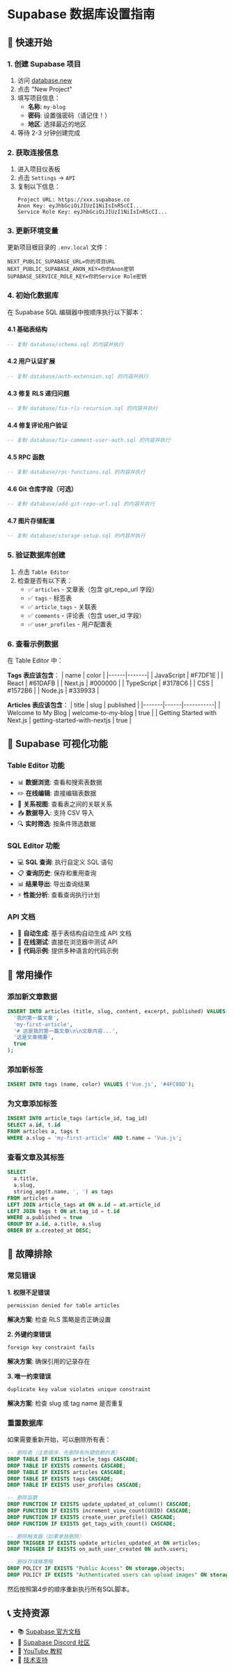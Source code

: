 # Supabase 数据库设置指南

## 🚀 快速开始

### 1. 创建 Supabase 项目

1. 访问 [database.new](https://database.new)
2. 点击 "New Project"
3. 填写项目信息：
   - **名称**: `my-blog`
   - **密码**: 设置强密码（请记住！）
   - **地区**: 选择最近的地区
4. 等待 2-3 分钟创建完成

### 2. 获取连接信息

1. 进入项目仪表板
2. 点击 `Settings` → `API`
3. 复制以下信息：
   ```
   Project URL: https://xxx.supabase.co
   Anon Key: eyJhbGciOiJIUzI1NiIsInR5cCI...
   Service Role Key: eyJhbGciOiJIUzI1NiIsInR5cCI...
   ```

### 3. 更新环境变量

更新项目根目录的 `.env.local` 文件：

```env
NEXT_PUBLIC_SUPABASE_URL=你的项目URL
NEXT_PUBLIC_SUPABASE_ANON_KEY=你的Anon密钥
SUPABASE_SERVICE_ROLE_KEY=你的Service Role密钥
```

### 4. 初始化数据库

在 Supabase SQL 编辑器中按顺序执行以下脚本：

#### 4.1 基础表结构
```sql
-- 复制 database/schema.sql 的内容并执行
```

#### 4.2 用户认证扩展
```sql
-- 复制 database/auth-extension.sql 的内容并执行
```

#### 4.3 修复 RLS 递归问题
```sql
-- 复制 database/fix-rls-recursion.sql 的内容并执行
```

#### 4.4 修复评论用户验证
```sql
-- 复制 database/fix-comment-user-auth.sql 的内容并执行
```

#### 4.5 RPC 函数
```sql
-- 复制 database/rpc-functions.sql 的内容并执行
```

#### 4.6 Git 仓库字段（可选）
```sql
-- 复制 database/add-git-repo-url.sql 的内容并执行
```

#### 4.7 图片存储配置
```sql
-- 复制 database/storage-setup.sql 的内容并执行
```

### 5. 验证数据库创建

1. 点击 `Table Editor`
2. 检查是否有以下表：
   - ✅ `articles` - 文章表（包含 git_repo_url 字段）
   - ✅ `tags` - 标签表
   - ✅ `article_tags` - 关联表
   - ✅ `comments` - 评论表（包含 user_id 字段）
   - ✅ `user_profiles` - 用户配置表

### 6. 查看示例数据

在 Table Editor 中：

**Tags 表应该包含**：
| name | color |
|------|-------|
| JavaScript | #F7DF1E |
| React | #61DAFB |
| Next.js | #000000 |
| TypeScript | #3178C6 |
| CSS | #1572B6 |
| Node.js | #339933 |

**Articles 表应该包含**：
| title | slug | published |
|-------|------|-----------|
| Welcome to My Blog | welcome-to-my-blog | true |
| Getting Started with Next.js | getting-started-with-nextjs | true |

## 🎯 Supabase 可视化功能

### Table Editor 功能

- 📊 **数据浏览**: 查看和搜索表数据
- ✏️ **在线编辑**: 直接编辑表数据
- 🔗 **关系视图**: 查看表之间的关联关系
- 📥 **数据导入**: 支持 CSV 导入
- 🔍 **实时筛选**: 按条件筛选数据

### SQL Editor 功能

- 💻 **SQL 查询**: 执行自定义 SQL 语句
- 📋 **查询历史**: 保存和重用查询
- 📊 **结果导出**: 导出查询结果
- ⚡ **性能分析**: 查看查询执行计划

### API 文档

- 🔌 **自动生成**: 基于表结构自动生成 API 文档
- 🧪 **在线测试**: 直接在浏览器中测试 API
- 📝 **代码示例**: 提供多种语言的代码示例

## 🔧 常用操作

### 添加新文章数据

```sql
INSERT INTO articles (title, slug, content, excerpt, published) VALUES (
  '我的第一篇文章',
  'my-first-article',
  '# 这是我的第一篇文章\n\n文章内容...',
  '这是文章摘要',
  true
);
```

### 添加新标签

```sql
INSERT INTO tags (name, color) VALUES ('Vue.js', '#4FC08D');
```

### 为文章添加标签

```sql
INSERT INTO article_tags (article_id, tag_id)
SELECT a.id, t.id
FROM articles a, tags t
WHERE a.slug = 'my-first-article' AND t.name = 'Vue.js';
```

### 查看文章及其标签

```sql
SELECT
  a.title,
  a.slug,
  string_agg(t.name, ', ') as tags
FROM articles a
LEFT JOIN article_tags at ON a.id = at.article_id
LEFT JOIN tags t ON at.tag_id = t.id
WHERE a.published = true
GROUP BY a.id, a.title, a.slug
ORDER BY a.created_at DESC;
```

## 🛟 故障排除

### 常见错误

**1. 权限不足错误**

```
permission denied for table articles
```

**解决方案**: 检查 RLS 策略是否正确设置

**2. 外键约束错误**

```
foreign key constraint fails
```

**解决方案**: 确保引用的记录存在

**3. 唯一约束错误**

```
duplicate key value violates unique constraint
```

**解决方案**: 检查 slug 或 tag name 是否重复

### 重置数据库

如果需要重新开始，可以删除所有表：

```sql
-- 删除表（注意顺序，先删除有外键依赖的表）
DROP TABLE IF EXISTS article_tags CASCADE;
DROP TABLE IF EXISTS comments CASCADE;
DROP TABLE IF EXISTS articles CASCADE;
DROP TABLE IF EXISTS tags CASCADE;
DROP TABLE IF EXISTS user_profiles CASCADE;

-- 删除函数
DROP FUNCTION IF EXISTS update_updated_at_column() CASCADE;
DROP FUNCTION IF EXISTS increment_view_count(UUID) CASCADE;
DROP FUNCTION IF EXISTS create_user_profile() CASCADE;
DROP FUNCTION IF EXISTS get_tags_with_count() CASCADE;

-- 删除触发器（如果单独删除）
DROP TRIGGER IF EXISTS update_articles_updated_at ON articles;
DROP TRIGGER IF EXISTS on_auth_user_created ON auth.users;

-- 删除存储桶策略
DROP POLICY IF EXISTS "Public Access" ON storage.objects;
DROP POLICY IF EXISTS "Authenticated users can upload images" ON storage.objects;
```

然后按照第4步的顺序重新执行所有SQL脚本。

## 📞 支持资源

- 📚 [Supabase 官方文档](https://supabase.com/docs)
- 💬 [Supabase Discord 社区](https://discord.supabase.com)
- 🎥 [YouTube 教程](https://www.youtube.com/c/supabase)
- 📧 [技术支持](https://supabase.com/support)
